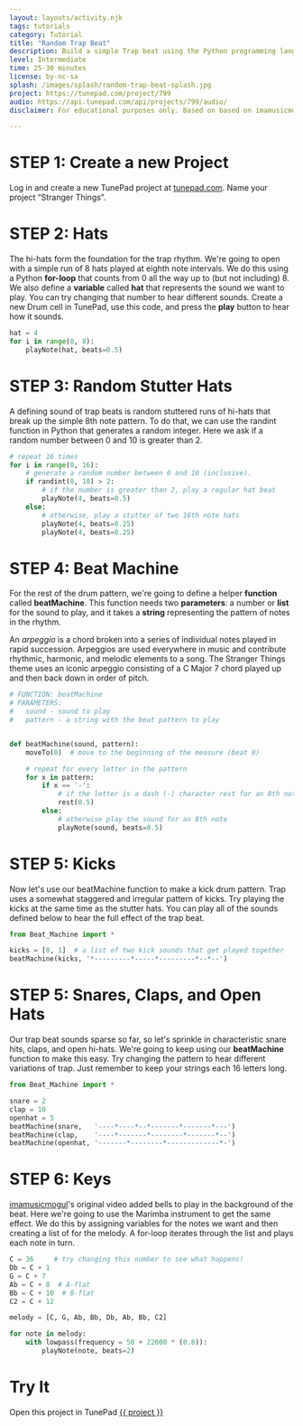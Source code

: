 ```yaml
---
layout: layouts/activity.njk
tags: tutorials
category: Tutorial
title: "Random Trap Beat"
description: Build a simple Trap beat using the Python programming language with loops, conditionals, and randomness.
level: Intermediate
time: 25-30 minutes
license: by-nc-sa
splash: /images/splash/random-trap-beat-splash.jpg
project: https://tunepad.com/project/799
audio: https://api.tunepad.com/api/projects/799/audio/
disclaimer: For educational purposes only. Based on based on imamusicmogul's video, "How Every Trap Beat is Made".

---
```


# STEP 1: Create a new Project
Log in and create a new TunePad project at [tunepad.com](https://tunepad.com). Name your project “Stranger Things”.

# STEP 2: Hats
The hi-hats form the foundation for the trap rhythm. We're going to open with a simple run of 8 hats played at eighth note intervals. We do this using a Python **for-loop** that counts from 0 all the way up to (but not including) 8. We also define a **variable** called **hat** that represents the sound we want to play. You can try changing that number to hear different sounds. Create a new Drum cell in TunePad, use this code, and press the **play** button to hear how it sounds.

```python
hat = 4
for i in range(0, 8):
    playNote(hat, beats=0.5)
```

# STEP 3: Random Stutter Hats
A defining sound of trap beats is random stuttered runs of hi-hats that break up the simple 8th note pattern. To do that, we can use the randint function in Python that generates a random integer. Here we ask if a random number between 0 and 10 is greater than 2.

```python
# repeat 16 times
for i in range(0, 16):
    # generate a random number between 0 and 10 (inclusive).
    if randint(0, 10) > 2:
        # if the number is greater than 2, play a regular hat beat
        playNote(4, beats=0.5)
    else:
        # otherwise, play a stutter of two 16th note hats
        playNote(4, beats=0.25)
        playNote(4, beats=0.25)
```

# STEP 4: Beat Machine
For the rest of the drum pattern, we're going to define a helper **function** called **beatMachine**. This function needs two **parameters**: a number or **list** for the sound to play, and it takes a **string** representing the pattern of notes in the rhythm.

An _arpeggio_ is a chord broken into a series of individual notes played in rapid succession. 
Arpeggios are used everywhere in music and contribute rhythmic, harmonic, and melodic elements to a song. 
The Stranger Things theme uses an iconic arpeggio consisting of a C Major 7 chord played up and then back down in order of pitch.
```python
# FUNCTION: beatMachine
# PARAMETERS:
#   sound - sound to play
#   pattern - a string with the beat pattern to play


def beatMachine(sound, pattern):
    moveTo(0)  # move to the beginning of the measure (beat 0)

    # repeat for every letter in the pattern
    for x in pattern:
        if x == '-':
            # if the letter is a dash (-) character rest for an 8th note
            rest(0.5)
        else:
            # otherwise play the sound for an 8th note
            playNote(sound, beats=0.5)
```

# STEP 5: Kicks

Now let's use our beatMachine function to make a kick drum pattern. Trap uses a somewhat staggered and irregular pattern of kicks. Try playing the kicks at the same time as the stutter hats. You can play all of the sounds defined below to hear the full effect of the trap beat.

```python
from Beat_Machine import *

kicks = [0, 1]  # a list of two kick sounds that get played together
beatMachine(kicks, '*---------*-----*---------*--*--')
```

# STEP 5: Snares, Claps, and Open Hats

Our trap beat sounds sparse so far, so let's sprinkle in characteristic snare hits, claps, and open hi-hats. We're going to keep using our **beatMachine** function to make this easy. Try changing the pattern to hear different variations of trap. Just remember to keep your strings each 16 letters long.

```python
from Beat_Machine import *

snare = 2
clap = 10
openhat = 5
beatMachine(snare,   '----*----*--*-------*-------*---')
beatMachine(clap,    '----*-------*--------*-------*--')
beatMachine(openhat, '-------*--------*-------------*-')
```

# STEP 6: Keys

[imamusicmogul](https://www.youtube.com/watch?v=6TqefAORtok)'s original video added bells to play in the background of the beat. Here we're going to use the Marimba instrument to get the same effect. We do this by assigning variables for the notes we want and then creating a list of for the melody. A for-loop iterates through the list and plays each note in turn. 

```python
C = 36     # try changing this number to see what happens!
Db = C + 1
G = C + 7
Ab = C + 8  # A-flat
Bb = C + 10  # B-flat
C2 = C + 12

melody = [C, G, Ab, Bb, Db, Ab, Bb, C2]

for note in melody:
    with lowpass(frequency = 50 + 22000 * (0.8)):
        playNote(note, beats=2)

```

# Try It
Open this project in TunePad <a href="{{project}}" target="_blank">{{ project }}</a>
